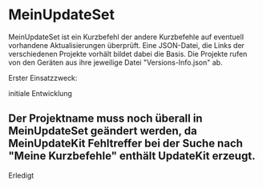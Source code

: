 # MeinUpdateSet

MeinUpdateSet ist ein Kurzbefehl der andere Kurzbefehle auf eventuell vorhandene Aktualisierungen überprüft.
Eine JSON-Datei, die Links der verschiedenen Projekte vorhält bildet dabei die Basis.
Die Projekte rufen von den Geräten aus ihre jeweilige Datei "Versions-Info.json" ab.

Erster Einsatzzweck:

initiale Entwicklung


Der Projektname muss noch überall in MeinUpdateSet geändert werden, da MeinUpdateKit Fehltreffer bei der Suche nach "Meine Kurzbefehle" enthält UpdateKit erzeugt.
------------
Erledigt
